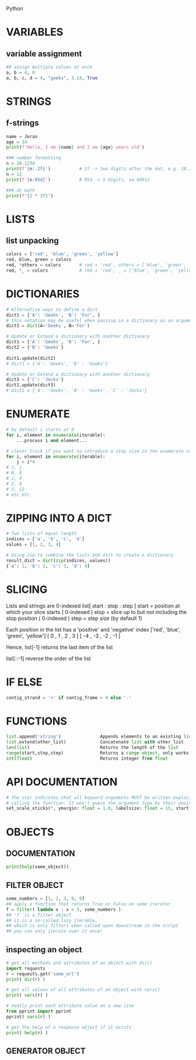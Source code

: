Python

# VARIABLES
## variable assignment
```py
## assign multiple values at once
a, b = 4, 8
a, b, c, d = 4, "geeks", 3.14, True
```

# STRINGS
## f-strings
```py
name = Joran
age = 34
print(f'Hello, I am {name} and I am {age} years old')

### number formatting
n = 10.1234
print(f'{n:.2f}')           # 2f -> two digits after the dot, e.g. 10.12
n = 12
print(f'{n:05d}')           # 05d -> 5 digits, so 00012

### do math
print(f"{2 * 37}")
```

# LISTS
## list unpacking
```py
colors = ['red', 'blue', 'green', 'yellow']
red, blue, green = colors
red, *others = colors       # red = 'red', others = ['blue', 'green', 'yellow']
red, *_ = colors            # red = 'red', _ = ['blue', 'green', 'yellow']
```

# DICTIONARIES

```py
# Alternative ways to define a dict
dict1 = {'A': 'Geeks', 'B': 'For', }
# this notation may be useful when passing in a dictionary as an argument for a certain function
dict1 = dict(A='Geeks', B='For')

# Update or Extend a dictionary with another dictionary
dict1 = {'A': 'Geeks', 'B': 'For', }
dict2 = {'B': 'Geeks'}
 
dict1.update(dict2)
# dict1 = {'A': 'Geeks', 'B' : 'Geeks'}

# Update or Extend a dictionary with another dictionary
dict3 = {'C': 'Jocks'}
dict1.update(dict3)
# dict1 = {'A': 'Geeks', 'B' : 'Geeks', 'C' : 'Jocks'}
```

# ENUMERATE
```py
# by default i starts at 0
for i, element in enumerate(iterable):
    ...process i and element...

# clever trick if you want to introduce a step size in the enumerate counter
for i, element in enumerate(iterable):
    j = i*4
# i, j
# 0, 0
# 1, 4
# 2, 8
# 3, 12
# etc etc
```

# ZIPPING INTO A DICT
```py
# Two lists of equal length
indices = ['a', 'b', 'c', 'd']
values = [1, 2, 3, 4]

# Using zip to combine the lists and dict to create a dictionary
result_dict = dict(zip(indices, values))
{'a': 1, 'b': 2, 'c': 3, 'd': 4}
```

# SLICING
Lists and strings are 0-indexed
list[ start : stop : step ]
start = position at which your slice starts ( 0-indexed )
stop  = slice up to but not including the stop position ( 0-indexed )
step  = step size (by default 1)

Each position in the list has a 'positive' and 'negative' index
['red', 'blue', 'green', 'yellow']
[  0  ,   1   ,    2   ,    3    ]
[ -4  ,  -3   ,   -2   ,   -1    ]

Hence, list[-1] returns the last item of the list

list[::-1] reverse the order of the list

# IF ELSE
```py
contig_strand = '+' if contig_frame > 0 else '-'
```


# FUNCTIONS
```py
list.append('string')               Appends elements to an existing list
list.extend(other_list)             Concatenate list with other_list
len(list)				            Returns the length of the list
range(start,stop,step)              Returns a range object, only works with integers?
int(float)                          Returns integer from float
```

# API DOCUMENTATION
```py
# the star indicates that all keyword arguments MUST be written explicitly when
# calling the function. It won't guess the argument type by their position
set_scale_xticks(*, ymargin: float = 1.0, labelsize: float = 15, start: int = 0) -> None

```

# OBJECTS

## DOCUMENTATION
```py
print(help(some_object))
```

## FILTER OBJECT
```py
some_numbers = [1, 2, 3, 8, 9]
## apply a function that returns True or False on some iterator
f = filter( lambda x : x < 5, some_numbers )
## 'f' is a filter object
## it is a so-called lazy iterable, 
## which is only filters when called upon downstream in the script
## you can only iterate over it once!
```

## inspecting an object
```py
# get all methods and attributes of an object with dir()
import requests
r = requests.get('some_url')
print( dir(r) )

# get all values of all attributes of an object with vars()
print( vars(r) )

# neatly print each attribute value on a new line
from pprint import pprint
pprint( vars(r) )

# get the help of a response object if it exists
print( help(r) )
```

## GENERATOR OBJECT

